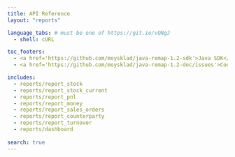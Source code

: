 ```yaml
---
title: API Reference
layout: "reports"

language_tabs: # must be one of https://git.io/vQNgJ
  - shell: cURL

toc_footers:
  - <a href='https://github.com/moysklad/java-remap-1.2-sdk'>Java SDK</a>
  - <a href='https://github.com/moysklad/java-remap-1.2-doc/issues'>Сообщите об ошибке</a>

includes:
  - reports/report_stock
  - reports/report_stock_current
  - reports/report_pnl
  - reports/report_money
  - reports/report_sales_orders
  - reports/report_counterparty
  - reports/report_turnover
  - reports/dashboard
  
search: true
---  
```

